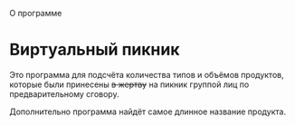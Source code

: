 О программе
# Виртуальный пикник #
Это программа для подсчёта количества типов и объёмов продуктов, которые были принесены ~~в жертву~~ на пикник группой лиц по предварительному сговору.

Дополнительно программа найдёт самое длинное название продукта.